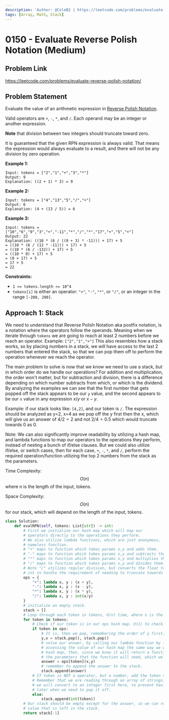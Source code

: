 ```yaml
---
description: 'Author: @ColeB2 | https://leetcode.com/problems/evaluate-reverse-polish-notation/'
tags: [Array, Math, Stack]
---
```


# 0150 - Evaluate Reverse Polish Notation (Medium)

## Problem Link

https://leetcode.com/problems/evaluate-reverse-polish-notation/

## Problem Statement

Evaluate the value of an arithmetic expression in [Reverse Polish Notation](https://en.wikipedia.org/wiki/Reverse_Polish_notation).

Valid operators are `+`, `-`, `*`, and `/`. Each operand may be an integer or another expression.

**Note** that division between two integers should truncate toward zero.

It is guaranteed that the given RPN expression is always valid. That means the expression would always evaluate to a result, and there will not be any division by zero operation.

**Example 1:**

```
Input: tokens = ["2","1","+","3","*"]
Output: 9
Explanation: ((2 + 1) * 3) = 9
```

**Example 2:**

```
Input: tokens = ["4","13","5","/","+"]
Output: 6
Explanation: (4 + (13 / 5)) = 6
```

**Example 3:**

```
Input: tokens = ["10","6","9","3","+","-11","*","/","*","17","+","5","+"]
Output: 22
Explanation: ((10 * (6 / ((9 + 3) * -11))) + 17) + 5
= ((10 * (6 / (12 * -11))) + 17) + 5
= ((10 * (6 / -132)) + 17) + 5
= ((10 * 0) + 17) + 5
= (0 + 17) + 5
= 17 + 5
= 22
```

**Constraints:**

- `1 <= tokens.length <= 10^4`
- `tokens[i]` is either an operator: `"+"`, `"-"`, `"*"`, or `"/"`, or an integer in the range `[-200, 200]`.

## Approach 1: Stack

We need to understand that Reverse Polish Notation aka postfix notation, is a notation where the operators follow the operands. Meaning when we iterate through `tokens` we are going to reach at least 2 numbers before we reach an operator. Example: `["2","1","+"]` This also resembles how a stack works, so by placing numbers in a stack, we will have access to the last 2 numbers that entered the stack, so that we can pop them off to perform the operation whenever we reach the operator.

The main problem to solve is now that we know we need to use a stack, but in which order do we handle our operations? For addition and multiplication, the order won't matter, but for subtraction and division, there is a difference depending on which number subtracts from which, or which is the dividend. By analyzing the examples we can see that the first number that gets popped off the stack appears to be our `y` value, and the second appears to be our `x` value in any expression $x / y$ or $x - y$.

Example: if our stack looks like: `[4,2]`, and our token is `/`. The expression should be analyzed as y=2, x=4 as we pop off the y first then the x, which will give us an answer of $4/2=2$ and not $2/4=0.5$ which would truncate towards 0 as 0.

Note: We can also significantly improve readability by utilizing a hash map, and lambda functions to map our operators to the operations they perform, instead of nesting a bunch of if/else clauses. But we could also utilize if/else, or switch cases, then for each case, `+`, `-`, `*`, and `/`, perform the required operation/function utilizing the top 2 numbers from the stack as the parameters.

Time Complexity: $$O(n)$$ where n is the length of the input, tokens.

Space Complexity: $$O(n)$$ for our stack, which will depend on the length of the input, tokens.

<Tabs>
<TabItem value="python" label="Python">
<SolutionAuthor name="@ColeB2"/>

```py
class Solution:
    def evalRPN(self, tokens: List[str]) -> int:
        # First we initialize our hash map which will map our
        # operators directly to the operations they perform.
        # We also utilize lambda functions, which are just anonymous,
        # nameless function.
        # "+" maps to function which takes params x,y and adds them.
        # "-" maps to function which takes params x,y and subtracts them.
        # "*" maps to function which takes params x,y and multiplies them.
        # "/" maps to function which takes params x,y and divides them.
        # Note "/" utilizes regular division, but converts the float to an
        # int to handle the requirement of needing to truncate towards 0.
        ops = {
            "+": lambda x, y : (x + y),
            "-": lambda x, y : (x - y),
            "*": lambda x, y : (x * y),
            "/": lambda x, y : int(x/y)
        }
        # initialize an empty stack.
        stack = []
        # Loop through each token in tokens, O(n) time, where n is the number of tokens.
        for token in tokens:
            # Check if our token is in our ops hash map. O(1) to check.
            if token in ops:
                # It is, then we pop, remembering the order of y first, then x.
                y,x = stack.pop(), stack.pop()
                # solve our answer, by calling our lambda function by first
                # accessing the value of our hash map the same way we would any
                # hash map, then, since we know it will return a function, to supply
                # the parameters that the function will need, which we know is x,y.
                answer = ops[token](x,y)
                # remember to append the answer to the stack.
                stack.append(answer)
            # If token is NOT a operator, but a number, add the token to the stack.
            # Remember that we are reading through an array of strings, so
            # we will convert to an integer first here, to prevent having to convert
            # later when we need to pop it off.
            else:
                stack.append(int(token))
        # Our stack should be empty except for the answer, so we can return that
        # value that is left in the stack.
        return stack[-1]
```

</TabItem>
</Tabs>
